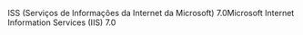 <span data-ttu-id="917f0-101">ISS (Serviços de Informações da Internet da Microsoft) 7.0</span><span class="sxs-lookup"><span data-stu-id="917f0-101">Microsoft Internet Information Services (IIS) 7.0</span></span>